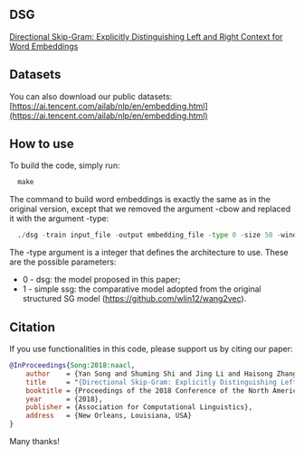 ## DSG

[Directional Skip-Gram: Explicitly Distinguishing Left and Right Context for Word Embeddings](http://aclweb.org/anthology/N18-2028)

## Datasets

You can also download our public datasets: [https://ai.tencent.com/ailab/nlp/en/embedding.html](https://ai.tencent.com/ailab/nlp/en/embedding.html)

## How to use 
To build the code, simply run:

``` python
  make
```

The command to build word embeddings is exactly the same as in the original version, except that we removed the argument -cbow and replaced it with the argument -type:

``` python
  ./dsg -train input_file -output embedding_file -type 0 -size 50 -window 5 -negative 10 -min-count 5 -hs 0 -sample 1e-4 -threads 1 -binary 1 -iter 5
```

The -type argument is a integer that defines the architecture to use. These are the possible parameters:  
- 0 - dsg: the model proposed in this paper;
- 1 - simple ssg: the comparative model adopted from the original structured SG model (https://github.com/wlin12/wang2vec).


## Citation

If you use functionalities in this code, please support us by citing our paper:

```bibtex
@InProceedings{Song:2018:naacl,
	author    = {Yan Song and Shuming Shi and Jing Li and Haisong Zhang},
	title     = "{Directional Skip-Gram: Explicitly Distinguishing Left and Right Context for Word Embeddings}",
	booktitle = {Proceedings of the 2018 Conference of the North American Chapter of the Association for Computational Linguistics: Human Language Technologies},
	year      = {2018},
	publisher = {Association for Computational Linguistics},
	address   = {New Orleans, Louisiana, USA}
}
```

Many thanks!
